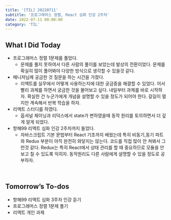 ```yaml
---
title: '[TIL] 20220711'
subtitle: '프로그래머스 정렬, React 심화 인강 2주차'
date: 2022-07-11 00:00:00
category: 'TIL'
---
```


## What I Did Today

- 프로그래머스 정렬 1문제를 풀었다.
  - 문제를 풀지 못하여서 다른 사람의 풀이를 보았는데 발상의 전환이었다. 문제를 확실히 많이 풀어봐야 다양한 방식으로 생각할 수 있을것 같다.
- 매니저님께 궁금한 것 질문을 하는 시간을 가졌다.
  - 리액트를 실무에서 어떻게 사용하는지에 대한 궁금증을 해결할 수 있었다. 어서 빨리 과제를 하면서 궁금한 것을 물어보고 싶다. 내일부터 과제를 바로 시작하자. 확실한 건 누군가에게 개념을 설명할 수 있을 정도가 되어야 한다. 갈길이 멀지만 계속해서 반복 학습을 하자.
- 리액트 스터디를 하였다.
  - 옵셔널 체이닝과 리덕스에서 state가 변하였을때 동작 원리를 토의하면서 더 깊게 알게 되었다.
- 항해99 리액트 심화 인강 2주차까지 들었다.
  - 자바스크립트 기본 문법부터 React 기초까지 배웠는데 특히 비동기,동기 파트와 Redux 부분이 아직 완전히 와닿지는 않는다. 코드를 직접 많이 안 쳐봐서 그런것 같다. Redux는 특히 React에서 상태 관리를 할 때 중요하므로 모듈을 안 보고 칠 수 있도록 익히자. 동작원리도 다른 사람에게 설명할 수 있을 정도로 공부하자.

<br/>

## Tomorrow’s To-dos

- 항해99 리액트 심화 3주차 인강 듣기
- 프로그래머스 정렬 1문제 풀기
- 리액트 개인 과제

<br/>
